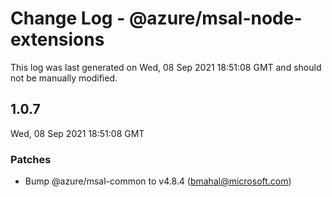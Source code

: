# Change Log - @azure/msal-node-extensions

This log was last generated on Wed, 08 Sep 2021 18:51:08 GMT and should not be manually modified.

<!-- Start content -->

## 1.0.7

Wed, 08 Sep 2021 18:51:08 GMT

### Patches

- Bump @azure/msal-common to v4.8.4 (bmahal@microsoft.com)
